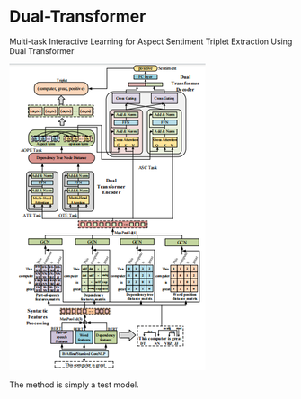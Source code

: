 # Dual-Transformer
Multi-task Interactive Learning for Aspect Sentiment Triplet Extraction Using Dual Transformer

<img src="DualTransformer/picture/Dual_Transformer.png" alt="Dual-Transformer">

The method is simply a test model.
